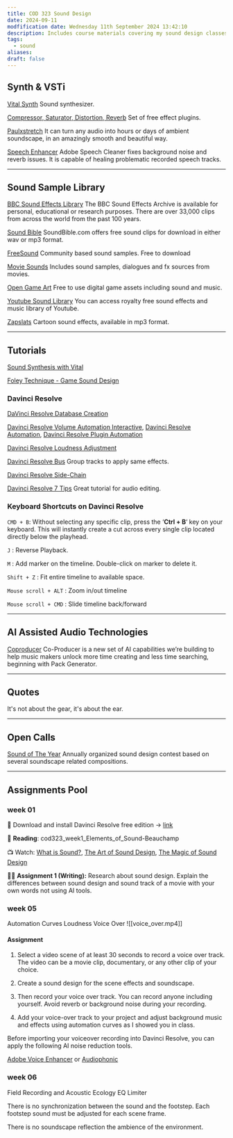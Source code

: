 ```yaml
---
title: COD 323 Sound Design
date: 2024-09-11
modfification date: Wednesday 11th September 2024 13:42:10
description: Includes course materials covering my sound design classes.
tags:
  - sound
aliases: 
draft: false
---
```

## Synth & VSTi
[Vital Synth](https://vital.audio/) Sound synthesizer.

[Compressor, Saturator, Distortion, Reverb](https://klanghelm.com/contents/main) Set of free effect plugins.

[Paulxstretch](https://sonosaurus.com/paulxstretch/) It can turn any audio into hours or days of ambient soundscape, in an amazingly smooth and beautiful way.

[Speech Enhancer](https://podcast.adobe.com/enhance#) Adobe Speech Cleaner fixes background noise and reverb issues. It is capable of healing problematic recorded speech tracks. 

---
## Sound Sample Library
[BBC Sound Effects Library](https://sound-effects.bbcrewind.co.uk/) The BBC Sound Effects Archive is available for personal, educational or research purposes. There are over 33,000 clips from across the world from the past 100 years.

[Sound Bible](https://soundbible.com/) SoundBible.com offers free sound clips for download in either wav or mp3 format.

[FreeSound](https://freesound.org/) Community based sound samples. Free to download

[Movie Sounds](https://movie-sounds.org/famous-movie-samples/) Includes sound samples, dialogues and fx sources from movies.

[Open Game Art](https://opengameart.org/) Free to use digital game assets including sound and music.

[Youtube Sound Library](https://studio.youtube.com/channel/UCGKZ_YsviZR-_c739XdSApA/music) You can access royalty free sound effects and music library of Youtube.

[Zapslats](https://www.zapsplat.com/sound-effect-category/cartoon/) Cartoon sound effects, available in mp3 format.

---
## Tutorials
[Sound Synthesis with Vital](https://www.youtube.com/watch?v=cPxE9-Dr3EI)

[Foley Technique - Game Sound Design](https://www.youtube.com/watch?v=Kux_LvRl57U)
### Davinci Resolve
[DaVinci Resolve Database Creation](https://www.youtube.com/watch?v=djb1IiQosmA)

[Davinci Resolve Volume Automation Interactive](https://www.youtube.com/watch?v=QL2ajX4Pj3c), [Davinci Resolve Automation](https://www.youtube.com/watch?v=WVzSJ5Y5Y-k), [Davinci Resolve Plugin Automation](https://www.youtube.com/watch?v=Ps2Ci9ClJpQ)

[Davinci Resolve Loudness Adjustment](https://www.youtube.com/watch?v=2pg8Q9FulSY)

[Davinci Resolve Bus](https://www.youtube.com/watch?v=MazJZZWsiUY) Group tracks to apply same effects.

[Davinci Resolve Side-Chain](https://www.youtube.com/watch?v=XzDlBLpf4Xk)

[Davinci Resolve 7 Tips](https://www.youtube.com/watch?v=_6SqINSx8L0) Great tutorial for audio editing.

### Keyboard Shortcuts on Davinci Resolve
`CMD + B`: Without selecting any specific clip, press the ‘**Ctrl + B**‘ key on your keyboard. This will instantly create a cut across every single clip located directly below the playhead.

`J` : Reverse Playback.

`M` : Add marker on the timeline. Double-click on marker to delete it.

`Shift + Z` : Fit entire timeline to available space.

`Mouse scroll + ALT` : Zoom in/out timeline

`Mouse scroll + CMD` : Slide timeline back/forward

---
## AI Assisted Audio Technologies
[Coproducer](https://coproducer.output.com/pack-generator) Co-Producer is a new set of AI capabilities we’re building to help music makers unlock more time creating and less time searching, beginning with Pack Generator.

---
## Quotes
It's not about the gear, it's about the ear.

---
## Open Calls
[Sound of The Year](https://www.soundoftheyearawards.com/) Annually organized sound design contest based on several soundscape related compositions.

---
## Assignments Pool
### week 01
💾 Download and install Davinci Resolve free edition → [link](https://www.blackmagicdesign.com/products/davinciresolve)

📖 **Reading**: cod323_week1_Elements_of_Sound-Beauchamp

📺 Watch: [What is Sound?](https://www.youtube.com/watch?v=8uUpTVZsP20), [The Art of Sound Design](https://www.youtube.com/watch?v=BU9nj2-6ZnA), [The Magic of Sound Design](https://www.youtube.com/watch?v=UO3N_PRIgX0)

✍🏻 **Assignment 1 (Writing):** Research about sound design. Explain the differences between sound design and sound track of a movie with your own words not using AI tools. 


### week 05
Automation Curves
Loudness
Voice Over 
![[voice_over.mp4]]
#### Assignment
1. Select a video scene of at least 30 seconds to record a voice over track. The video can be a movie clip, documentary, or any other clip of your choice.  
  
2. Create a sound design for the scene effects and soundscape.  
  
3. Then record your voice over track. You can record anyone including yourself. Avoid reverb or background noise during your recording.  
  
4. Add your voice-over track to your project and adjust background music and effects using automation curves as I showed you in class.

Before importing your voiceover recording into Davinci Resolve, you can apply the following AI noise reduction tools.

[Adobe Voice Enhancer](https://podcast.adobe.com/enhance) or [Audiophonic](https://auphonic.com)


### week 06
Field Recording and Acoustic Ecology
EQ
Limiter


There is no synchronization between the sound and the footstep. Each footstep sound must be adjusted for each scene frame.

There is no soundscape reflection the ambience of the environment.
